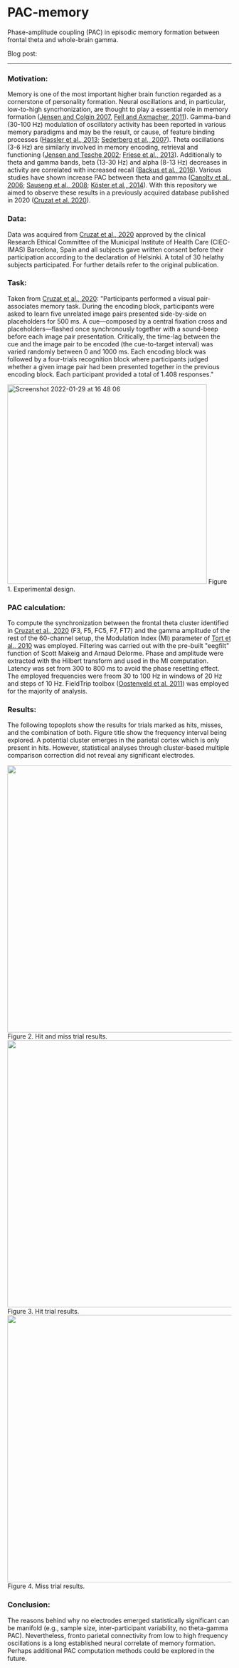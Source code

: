# PAC-memory
Phase-amplitude coupling (PAC) in episodic memory formation between frontal theta and whole-brain gamma.

Blog post: 
***** 

### **Motivation:**
Memory is one of the most important higher brain function regarded as a cornerstone of personality formation. Neural oscillations and, in particular, low-to-high syncrhonization, are thought to play a essential role in memory formation ([Jensen and Colgin 2007](https://www.sciencedirect.com/science/article/pii/S1364661307001271), [Fell and Axmacher, 2011](http://dx.doi.org/10.1038/nrn2979.)). Gamma-band (30-100 Hz) modulation of oscillatory activity has been reported in various memory paradigms and may be the result, or cause, of feature binding processes ([Hassler et al., 2013](http://dx.doi.org/10.1111/ejn.12244.); [Sederberg et al., 2007](http://dx.doi.org/10.1093/cercor/bhl030.)). Theta oscillations (3-6 Hz) are similarly involved in memory encoding, retrieval and functioning ([Jensen and Tesche 2002](http://dx.doi.org/10.1046/j.1460-9568.2002.01975.x.); [Friese et al., 2013](http://dx.doi.org/10.1016/j.neuroimage.2013.04.121.)). Additionally to theta and gamma bands, beta (13-30 Hz) and alpha (8-13 Hz) decreases in activity are correlated with increased recall ([Backus et al., 2016](https://www.scribd.com/document/436520007/Current-Biology)). Various studies have shown increase PAC between theta and gamma ([Canolty et al., 2006](http://dx.doi.org/10.1126/science.1128115.); [Sauseng et al., 2008](http://dx.doi.org/10.1016/j.); [Köster et al., 2014](http://dx.doi.org/10.1016/j.brainres.2014.06.028)). With this repository we aimed to observe these results in a previously acquired database published in 2020 ([Cruzat et al. 2020](https://doi.org/10.1101/2020.08.11.246421)).

### **Data:**
Data was acquired from [Cruzat et al., 2020](https://doi.org/10.1101/2020.08.11.246421) approved by the clinical Research Ethical Committee of the Municipal Institute of Health Care (CIEC-IMAS) Barcelona, Spain and all subjects gave written consent before their participation according to the declaration of Helsinki. A total of 30 helathy subjects participated. For further details refer to the original publication. 

### **Task:**
Taken from [Cruzat et al., 2020](https://doi.org/10.1101/2020.08.11.246421): "Participants performed a visual pair-associates memory task. During the encoding block, participants were asked to learn five unrelated image pairs presented side-by-side on placeholders for 500 ms. A cue—composed by a central fixation cross and placeholders—flashed once synchronously together with a sound-beep before each image pair presentation. Critically, the time-lag between the cue and the image pair to be encoded (the cue-to-target interval) was varied randomly between 0 and 1000 ms. Each encoding block was followed by a four-trials recognition block where participants judged whether a given image pair had been presented together in the previous encoding block. Each participant provided a total of 1.408 responses."

<img width="448" alt="Screenshot 2022-01-29 at 16 48 06" src="https://user-images.githubusercontent.com/96518571/151669521-d3162050-44eb-453d-826d-99e2f8bb0479.png">
<span class="figcaption_hack">Figure 1. Experimental design.</span>

### **PAC calculation:**
To compute the synchronization between the frontal theta cluster identified in [Cruzat et al., 2020](https://doi.org/10.1101/2020.08.11.246421) (F3, F5, FC5, F7, FT7) and the gamma amplitude of the rest of the 60-channel setup, the Modulation Index (MI) parameter of [Tort et al., 2010](https://doi.org/10.1152/jn.00106.2010.) was employed. Filtering was carried out with the pre-built "eegfilt" function of Scott Makeig and Arnaud Delorme. Phase and amplitude were extracted with the Hilbert transform and used in the MI computation. Latency was set from 300 to 800 ms to avoid the phase resetting effect. The employed frequencies were freom 30 to 100 Hz in windows of 20 Hz and steps of 10 Hz. FieldTrip toolbox ([Oostenveld et al. 2011](https://doi.org/10.1155/2011/156869)) was employed for the majority of analysis. 

### **Results:**
The following topoplots show the results for trials marked as hits, misses, and the combination of both. Figure title show the frequency interval being explored. A potential cluster emerges in the parietal cortex which is only present in hits. However, statistical analyses through cluster-based multiple comparison correction did not reveal any significant electrodes. 

<img src="https://user-images.githubusercontent.com/96518571/151672510-be50ff69-e342-43e9-b9ea-894c7acbb8dc.png" width="600">
<span class="figcaption_hack">Figure 2. Hit and miss trial results.</span>


<img src="https://user-images.githubusercontent.com/96518571/151672544-f050df8c-4505-4a8c-bfe7-339400f0d55f.png" width="600">
<span class="figcaption_hack">Figure 3. Hit trial results.</span>


<img src="https://user-images.githubusercontent.com/96518571/151672569-20a3606f-1b0d-4c5a-8bb1-35c4e0918f43.png" width="600">
<span class="figcaption_hack">Figure 4. Miss trial results.</span>


### **Conclusion:**
The reasons behind why no electrodes emerged statistically significant can be manifold (e.g., sample size, inter-participant variability, no theta-gamma PAC). Nevertheless, fronto parietal connectivity from low to high frequency oscillations is a long established neural correlate of memory formation. Perhaps additional PAC computation methods could be explored in the future. 
